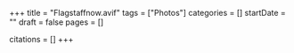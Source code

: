 +++
title = "Flagstaffnow.avif"
tags = ["Photos"]
categories = []
startDate = ""
draft = false
pages = []

citations = []
+++
